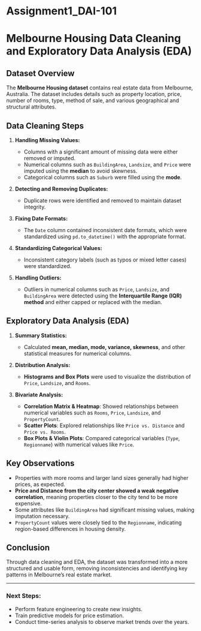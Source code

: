 # Assignment1_DAI-101
# Melbourne Housing Data Cleaning and Exploratory Data Analysis (EDA)

## Dataset Overview
The **Melbourne Housing dataset** contains real estate data from Melbourne, Australia. The dataset includes details such as property location, price, number of rooms, type, method of sale, and various geographical and structural attributes.

## Data Cleaning Steps
1. **Handling Missing Values:**
   - Columns with a significant amount of missing data were either removed or imputed.
   - Numerical columns such as `BuildingArea`, `Landsize`, and `Price` were imputed using the **median** to avoid skewness.
   - Categorical columns such as `Suburb` were filled using the **mode**.
   
2. **Detecting and Removing Duplicates:**
   - Duplicate rows were identified and removed to maintain dataset integrity.

3. **Fixing Date Formats:**
   - The `Date` column contained inconsistent date formats, which were standardized using `pd.to_datetime()` with the appropriate format.

4. **Standardizing Categorical Values:**
   - Inconsistent category labels (such as typos or mixed letter cases) were standardized.

5. **Handling Outliers:**
   - Outliers in numerical columns such as `Price`, `Landsize`, and `BuildingArea` were detected using the **Interquartile Range (IQR) method** and either capped or replaced with the median.

## Exploratory Data Analysis (EDA)
1. **Summary Statistics:**
   - Calculated **mean, median, mode, variance, skewness**, and other statistical measures for numerical columns.

2. **Distribution Analysis:**
   - **Histograms and Box Plots** were used to visualize the distribution of `Price`, `Landsize`, and `Rooms`.

3. **Bivariate Analysis:**
   - **Correlation Matrix & Heatmap**: Showed relationships between numerical variables such as `Rooms`, `Price`, `Landsize`, and `PropertyCount`.
   - **Scatter Plots**: Explored relationships like `Price vs. Distance` and `Price vs. Rooms`.
   - **Box Plots & Violin Plots**: Compared categorical variables (`Type`, `Regionname`) with numerical values like `Price`.

## Key Observations
- Properties with more rooms and larger land sizes generally had higher prices, as expected.
- **Price and Distance from the city center showed a weak negative correlation**, meaning properties closer to the city tend to be more expensive.
- Some attributes like `BuildingArea` had significant missing values, making imputation necessary.
- `PropertyCount` values were closely tied to the `Regionname`, indicating region-based differences in housing density.

## Conclusion
Through data cleaning and EDA, the dataset was transformed into a more structured and usable form, removing inconsistencies and identifying key patterns in Melbourne’s real estate market.

---

### Next Steps:
- Perform feature engineering to create new insights.
- Train predictive models for price estimation.
- Conduct time-series analysis to observe market trends over the years.
